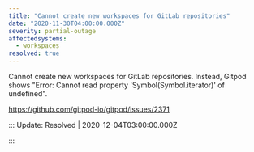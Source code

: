 ```yaml
---
title: "Cannot create new workspaces for GitLab repositories"
date: "2020-11-30T04:00:00.000Z"
severity: partial-outage
affectedsystems:
  - workspaces
resolved: true
---
```


Cannot create new workspaces for GitLab repositories. Instead, Gitpod shows "Error: Cannot read property 'Symbol(Symbol.iterator)' of undefined".

https://github.com/gitpod-io/gitpod/issues/2371

<!--- language code: en -->

::: Update: Resolved | 2020-12-04T03:00:00.000Z

:::
